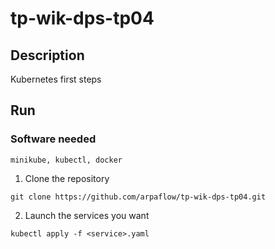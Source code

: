 # tp-wik-dps-tp04
## Description

Kubernetes first steps

## Run
### Software needed
```
minikube, kubectl, docker
```
1. Clone the repository
```
git clone https://github.com/arpaflow/tp-wik-dps-tp04.git
```
2. Launch the services you want
```
kubectl apply -f <service>.yaml
```
